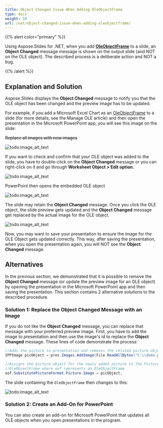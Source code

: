 ```yaml
---
title: Object Changed Issue When Adding OleObjectFrame
type: docs
weight: 10
url: /net/object-changed-issue-when-adding-oleobjectframe/
---
```


{{% alert color="primary" %}} 

Using Aspose.Slides for .NET, when you add **[OleObjectFrame](https://apireference.aspose.com/slides/net/aspose.slides/oleobjectframe)** to a slide, an **Object Changed** message message is shown on the output slide (and NOT on the OLE object). The described process is a deliberate action and NOT a bug. 

{{% /alert %}} 
## **Explanation** and Solution
Aspose.Slides displays the **Object Changed** message to notify you that the OLE object has been changed and the preview image has to be updated. 

For example, if you add a Microsoft Excel Chart as an [OleObjectFrame](https://apireference.aspose.com/slides/net/aspose.slides/oleobjectframe) to a slide (for more details, see the Manage OLE article) and then open the presentation in the Microsoft PowerPoint app, you will see this image on the slide:

~~Replace all images with new images~~

![todo:image_alt_text](object-changed-issue-when-adding-oleobjectframe_1.png)

If you want to check and confirm that your OLE object was added to the slide, you have to double-click on the **Object Changed** message or you can right-click on it and go through **Worksheet Object >  Edit option.**

![todo:image_alt_text](object-changed-issue-when-adding-oleobjectframe_2.png)

PowerPoint then opens the embedded OLE object

![todo:image_alt_text](object-changed-issue-when-adding-oleobjectframe_3.png)



The slide may retain the **Object Changed** message. Once you click the OLE object, the slide preview gets updated and the **Object Changed** message get replaced by the actual image for the OLE object. 

![todo:image_alt_text](object-changed-issue-when-adding-oleobjectframe_4.png)

Now, you may want to save your presentation to ensure the image for the OLE Object gets updated correctly. This way, after saving the presentation, when you open the presentation again, you will NOT see the **Object Changed** message. 

## **Alternatives**
In the previous section, we demonstrated that it is possible to remove the **Object Changed** message (or update the preview image for an OLE object) by opening the presentation in the Microsoft PowerPoint app and then saving the presentation. This section contains 2 alternative solutions to the described procedure. 

### **Solution 1: Replace the Object Changed Message with an Image**

If you do not like the **Object Changed** message, you can replace that message with your preferred preview image. First, you have to add the image to presentation and then use the image's id to replace the **Object Changed** message. These lines of code demonstrate the process:

``` csharp 
//Adds the picture to presentation and removes the related picture object
IPPImage picObject = pres.Images.AddImage(File.ReadAllBytes("C:\\demo.png"));

//Assigns the picture object for the newly added picture to the Picture Format of 
//OleObjectFrame where oof represents an OleObjectFrame
oof.SubstitutePictureFormat.Picture.Image = picObject;
```

The slide containing the `OleObjectFrame` then changes to this:

![todo:image_alt_text](object-changed-issue-when-adding-oleobjectframe_5.png)

### **Solution 2: Create an Add-On for PowerPoint**
You can also create an add-on for Microsoft PowerPoint that updates all OLE objects when you open presentations in the program. 

